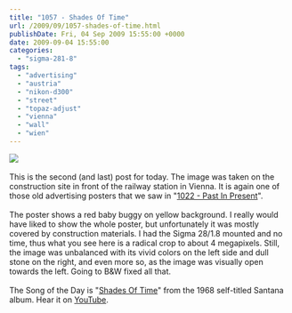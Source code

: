 ```yaml
---
title: "1057 - Shades Of Time"
url: /2009/09/1057-shades-of-time.html
publishDate: Fri, 04 Sep 2009 15:55:00 +0000
date: 2009-09-04 15:55:00
categories: 
  - "sigma-281-8"
tags: 
  - "advertising"
  - "austria"
  - "nikon-d300"
  - "street"
  - "topaz-adjust"
  - "vienna"
  - "wall"
  - "wien"
---
```

<a href="https://d25zfm9zpd7gm5.cloudfront.net/1200x1200/2009/20090904_134214_ps.jpg" target="_blank"><img src="https://d25zfm9zpd7gm5.cloudfront.net/0600x0600/2009/20090904_134214_ps.jpg"/></a><br/><br/>This is the second (and last) post for today. The image was taken on the construction site in front of the railway station in Vienna. It is again one of those old advertising posters that we saw in "<a href="/2009/07/1022-past-in-present.html" target="_blank">1022 - Past In Present</a>".<br/><br/> The poster shows a red baby buggy on yellow background. I really would have liked to show the whole poster, but unfortunately it was mostly covered by construction materials. I had the Sigma 28/1.8 mounted and no time, thus what you see here is a radical crop to about 4 megapixels. Still, the image was unbalanced with its vivid colors on the left side and dull stone on the right, and even more so, as the image was visually open towards the left. Going to B&amp;W fixed all that.<br/><br/>The Song of the Day is "<a href="http://www.lyricsmode.com/lyrics/s/santana/shades_of_time.html" target="_blank">Shades Of Time</a>" from the 1968 self-titled Santana album. Hear it on <a href="http://www.youtube.com/watch?v=GeABrk0EcjQ" target="_blank">YouTube</a>.

